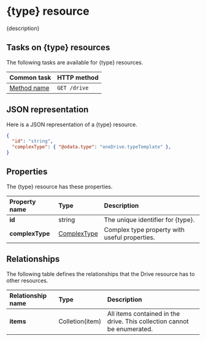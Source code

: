 # {type} resource

{description}

## Tasks on {type} resources

The following tasks are available for {type} resources.

| Common task                                             | HTTP method                   |
|:--------------------------------------------------------|:------------------------------|
| [Method name](resource-template.md)                     | `GET /drive`                  |

## JSON representation

Here is a JSON representation of a {type} resource.

<!-- { "blockType": "resource", "@odata.type": "oneDrive.typeTemplate",
       "keyProperty": "id", "optionalProperties": [ ] } -->
```json
{
  "id": "string",
  "complexType": { "@odata.type": "oneDrive.typeTemplate" },
}
```

## Properties

The {type} resource has these properties.

| Property name   | Type                                | Description                                   |
|:----------------|:------------------------------------|:----------------------------------------------|
| **id**          | string                              | The unique identifier for {type}.             |
| **complexType** | [ComplexType](resource-template.md) | Complex type property with useful properties. |

## Relationships

The following table defines the relationships that the Drive resource has to other resources.

| Relationship name | Type             | Description                                                             |
|:------------------|:-----------------|:------------------------------------------------------------------------|
| **items**         | Colletion(item)  | All items contained in the drive. This collection cannot be enumerated. |

<!--
 {
  "type": "#page.annotation",
  "description": "Page description for SEO",
  "keywords": "Keywords for SEO",
  "section": "templates",
  "tocPath": "Path/In/TOC"
} -->
